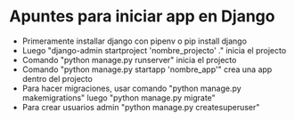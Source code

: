 # Apuntes para iniciar app en Django

- Primeramente installar django con pipenv o pip install django
- Luego "django-admin startproject 'nombre_projecto' ." inicia el projecto
- Comando "python manage.py runserver" inicia el projecto
- Comando "python manage.py startapp 'nombre_app'" crea una app dentro del projecto
- Para hacer migraciones, usar comando "python manage.py makemigrations" luego "python manage.py migrate"
- Para crear usuarios admin "python manage.py createsuperuser"